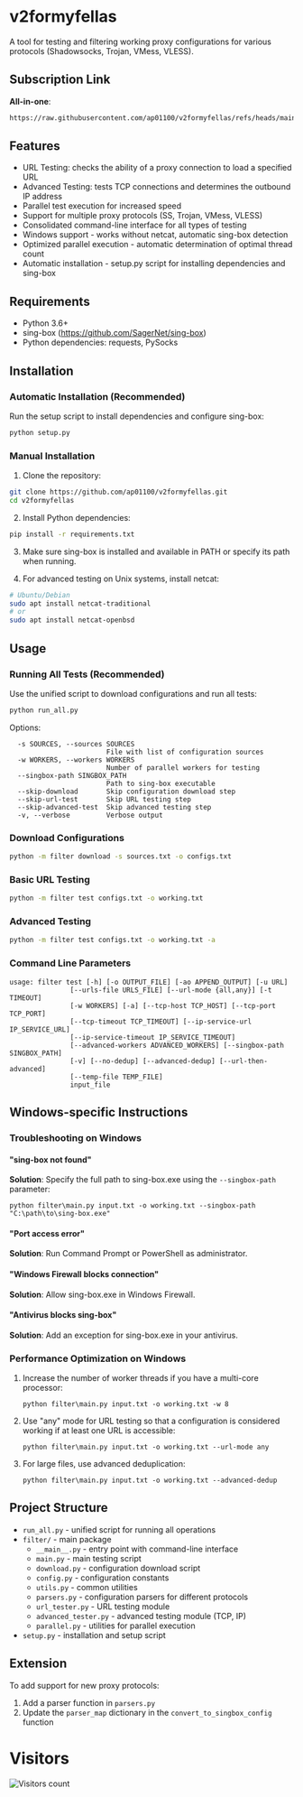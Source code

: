# v2formyfellas

A tool for testing and filtering working proxy configurations for various protocols (Shadowsocks, Trojan, VMess, VLESS).

## Subscription Link

**All-in-one**:
```bash
https://raw.githubusercontent.com/ap01100/v2formyfellas/refs/heads/main/configs.txt
```

## Features

- URL Testing: checks the ability of a proxy connection to load a specified URL
- Advanced Testing: tests TCP connections and determines the outbound IP address
- Parallel test execution for increased speed
- Support for multiple proxy protocols (SS, Trojan, VMess, VLESS)
- Consolidated command-line interface for all types of testing
- Windows support - works without netcat, automatic sing-box detection
- Optimized parallel execution - automatic determination of optimal thread count
- Automatic installation - setup.py script for installing dependencies and sing-box

## Requirements

- Python 3.6+
- sing-box (https://github.com/SagerNet/sing-box)
- Python dependencies: requests, PySocks

## Installation

### Automatic Installation (Recommended)

Run the setup script to install dependencies and configure sing-box:

```bash
python setup.py
```

### Manual Installation

1. Clone the repository:
```bash
git clone https://github.com/ap01100/v2formyfellas.git
cd v2formyfellas
```

2. Install Python dependencies:
```bash
pip install -r requirements.txt
```

3. Make sure sing-box is installed and available in PATH or specify its path when running.

4. For advanced testing on Unix systems, install netcat:
```bash
# Ubuntu/Debian
sudo apt install netcat-traditional
# or
sudo apt install netcat-openbsd
```

## Usage

### Running All Tests (Recommended)

Use the unified script to download configurations and run all tests:

```bash
python run_all.py
```

Options:
```
  -s SOURCES, --sources SOURCES
                        File with list of configuration sources
  -w WORKERS, --workers WORKERS
                        Number of parallel workers for testing
  --singbox-path SINGBOX_PATH
                        Path to sing-box executable
  --skip-download       Skip configuration download step
  --skip-url-test       Skip URL testing step
  --skip-advanced-test  Skip advanced testing step
  -v, --verbose         Verbose output
```

### Download Configurations

```bash
python -m filter download -s sources.txt -o configs.txt
```

### Basic URL Testing

```bash
python -m filter test configs.txt -o working.txt
```

### Advanced Testing

```bash
python -m filter test configs.txt -o working.txt -a
```

### Command Line Parameters

```
usage: filter test [-h] [-o OUTPUT_FILE] [-ao APPEND_OUTPUT] [-u URL]
               [--urls-file URLS_FILE] [--url-mode {all,any}] [-t TIMEOUT]
               [-w WORKERS] [-a] [--tcp-host TCP_HOST] [--tcp-port TCP_PORT]
               [--tcp-timeout TCP_TIMEOUT] [--ip-service-url IP_SERVICE_URL]
               [--ip-service-timeout IP_SERVICE_TIMEOUT]
               [--advanced-workers ADVANCED_WORKERS] [--singbox-path SINGBOX_PATH]
               [-v] [--no-dedup] [--advanced-dedup] [--url-then-advanced]
               [--temp-file TEMP_FILE]
               input_file
```

## Windows-specific Instructions

### Troubleshooting on Windows

#### "sing-box not found"
**Solution**: Specify the full path to sing-box.exe using the `--singbox-path` parameter:
```
python filter\main.py input.txt -o working.txt --singbox-path "C:\path\to\sing-box.exe"
```

#### "Port access error"
**Solution**: Run Command Prompt or PowerShell as administrator.

#### "Windows Firewall blocks connection"
**Solution**: Allow sing-box.exe in Windows Firewall.

#### "Antivirus blocks sing-box"
**Solution**: Add an exception for sing-box.exe in your antivirus.

### Performance Optimization on Windows

1. Increase the number of worker threads if you have a multi-core processor:
   ```
   python filter\main.py input.txt -o working.txt -w 8
   ```

2. Use "any" mode for URL testing so that a configuration is considered working if at least one URL is accessible:
   ```
   python filter\main.py input.txt -o working.txt --url-mode any
   ```

3. For large files, use advanced deduplication:
   ```
   python filter\main.py input.txt -o working.txt --advanced-dedup
   ```

## Project Structure

- `run_all.py` - unified script for running all operations
- `filter/` - main package
  - `__main__.py` - entry point with command-line interface
  - `main.py` - main testing script
  - `download.py` - configuration download script
  - `config.py` - configuration constants
  - `utils.py` - common utilities
  - `parsers.py` - configuration parsers for different protocols
  - `url_tester.py` - URL testing module
  - `advanced_tester.py` - advanced testing module (TCP, IP)
  - `parallel.py` - utilities for parallel execution
- `setup.py` - installation and setup script

## Extension

To add support for new proxy protocols:

1. Add a parser function in `parsers.py`
2. Update the `parser_map` dictionary in the `convert_to_singbox_config` function

# Visitors
![Visitors count](https://profile-counter.glitch.me/ap01100_v2rayformyfellas/count.svg)
